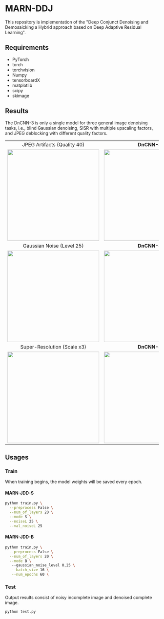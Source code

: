 # MARN-DDJ

This repository is implementation of the "Deep Conjunct Denoising and Demosaicking a Hybrid approach based on Deep Adaptive Residual Learning".

## Requirements
- PyTorch
- torch
- torchvision 
- Numpy
- tensorboardX 
- matplotlib
- scipy
- skimage


## Results

The DnCNN-3 is only a single model for three general image denoising tasks, i.e., blind Gaussian denoising, SISR with multiple upscaling factors, and JPEG deblocking with different quality factors.

<table>
    <tr>
        <td><center>JPEG Artifacts (Quality 40)</center></td>
        <td><center><b>DnCNN-3</b></center></td>
    </tr>
    <tr>
    	<td>
    		<center><img src="./data/monarch_jpeg_q40.png" height="300"></center>
    	</td>
    	<td>
    		<center><img src="./data/monarch_jpeg_q40_DnCNN-3.png" height="300"></center>
    	</td>
    </tr>
    <tr>
        <td><center>Gaussian Noise (Level 25)</center></td>
        <td><center><b>DnCNN-3</b></center></td>
    </tr>
    <tr>
        <td>
        	<center><img src="./data/monarch_noise_l25.png" height="300"></center>
        </td>
        <td>
        	<center><img src="./data/monarch_noise_l25_DnCNN-3.png" height="300"></center>
        </td>
    </tr>
    <tr>
        <td><center>Super-Resolution (Scale x3)</center></td>
        <td><center><b>DnCNN-3</b></center></td>
    </tr>
    <tr>
        <td>
        	<center><img src="./data/monarch_sr_s3.png" height="300"></center>
        </td>
        <td>
        	<center><img src="./data/monarch_sr_s3_DnCNN-3.png" height="300"></center>
        </td>
    </tr>
</table>

## Usages

### Train

When training begins, the model weights will be saved every epoch. <br />

#### MARN-JDD-S

```bash
python train.py \
  --preprocess False \
  --num_of_layers 20 \
  --mode S \
  --noiseL 25 \
  --val_noiseL 25  
```

#### MARN-JDD-B

```bash
python train.py \
  --preprocess False \
  --num_of_layers 20 \
  --mode B \             
   --gaussian_noise_level 0,25 \
   --batch_size 16 \
   --num_epochs 60 \  
```

### Test

Output results consist of noisy incomplete image and denoised complete image.

```bash
python test.py              
```
